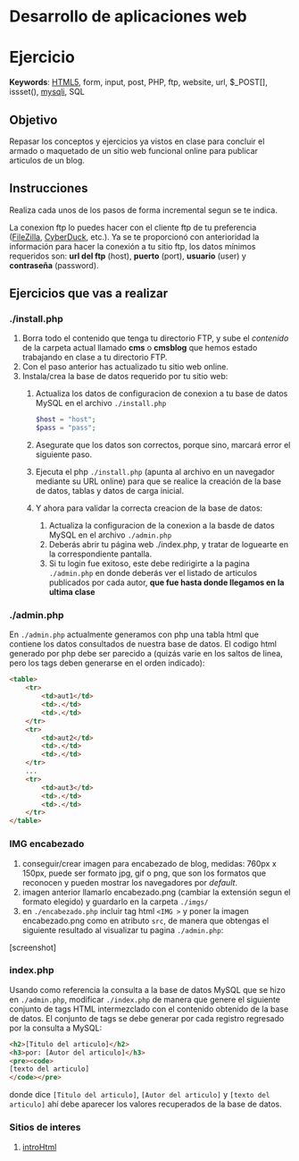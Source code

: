 # Desarrollo de aplicaciones web

# Ejercicio

**Keywords**: [HTML5][html5], form, input, post, PHP, ftp, website, url, $_POST[], issset(), [mysqli][mysqli], SQL

## Objetivo

Repasar los conceptos y ejercicios ya vistos en clase para concluir el armado o maquetado de un sitio web funcional online para publicar articulos de un blog.

## Instrucciones

Realiza cada unos de los pasos de forma incremental segun se te indica.

La conexion ftp lo puedes hacer con el cliente ftp de tu preferencia ([FileZilla][1], [CyberDuck][2], etc.). Ya se te proporcionó con anterioridad la información para hacer la conexión a tu sitio ftp, los datos mínimos requeridos son: **url del ftp** (host), **puerto** (port), **usuario** (user) y **contraseña** (password).

## Ejercicios que vas a realizar

### ./install.php

1. Borra todo el contenido que tenga tu directorio FTP, y sube el *contenido* de la carpeta actual llamado **cms** o **cmsblog** que hemos estado trabajando en clase a tu directorio FTP.
2. Con el paso anterior has actualizado tu sitio web online.
3. Instala/crea la base de datos requerido por tu sitio web:
    1. Actualiza los datos de configuracion de conexion a tu base de datos MySQL en el archivo `./install.php`
    
       ```php
       $host = "host";
       $pass = "pass";
       ```
       
    2. Asegurate que los datos son correctos, porque sino, marcará error el siguiente paso.
    3. Ejecuta el php `./install.php` (apunta al archivo en un navegador mediante su URL online) para que se realice la creación de la base de datos, tablas y datos de carga inicial.
    3. Y ahora para validar la correcta creacion de la base de datos:
        1. Actualiza la configuracion de la conexion a la basde de datos MySQL en el archivo `./admin.php`
        2. Deberás abrir tu página web ./index.php, y tratar de loguearte en la correspondiente pantalla.
        3. Si tu login fue exitoso, este debe redirigirte a la pagina `./admin.php` en donde deberás ver el listado de articulos publicados por cada autor, **que fue hasta donde llegamos en la ultima clase**
        
### ./admin.php

En `./admin.php` actualmente generamos con php una tabla html que contiene los datos consultados de nuestra base de datos. El codigo html generado por php debe ser parecido a (quizás varie en los saltos de linea, pero los tags deben generarse en el orden indicado):

```html
<table>
    <tr>
        <td>aut1</td>
        <td>.</td>
        <td>.</td>
    </tr>
    <tr>
        <td>aut2</td>
        <td>.</td>
        <td>.</td>
    </tr>
    ...
    <tr>
        <td>aut3</td>
        <td>.</td>
        <td>.</td>
    </tr>
</table>
```

### IMG encabezado

1. conseguir/crear imagen para encabezado de blog, medidas: 760px x 150px, puede ser formato jpg, gif o png, que son los formatos que reconocen y pueden mostrar los navegadores por *default*.
2. imagen anterior llamarlo encabezado.png (cambiar la extensión segun el formato elegido) y guardarlo en la carpeta `./imgs/`
3. en `./encabezado.php` incluir tag html `<IMG >` y poner la imagen encabezado.png como en atributo `src`, de manera que obtengas el siguiente resultado al visualizar tu pagina `./admin.php`:

[screenshot]

### index.php

Usando como referencia la consulta a la base de datos MySQL que se hizo en `./admin.php`, modificar `./index.php` de manera que genere el siguiente conjunto de tags HTML intermezclado con el contenido obtenido de la base de datos. El conjunto de tags se debe generar por cada registro regresado por la consulta a MySQL:

```html
<h2>[Titulo del articulo]</h2>
<h3>por: [Autor del articulo]</h3>
<pre><code>
[texto del articulo]
</code></pre>
```

donde dice `[Titulo del articulo]`, `[Autor del articulo]` y `[texto del articulo]` ahí debe aparecer los valores recuperados de la base de datos.


### Sitios de interes

1. [introHtml]


[1]: https://filezilla-project.org/ "FileZilla"
[2]: https://cyberduck.io/?l=es "CyberDuck"
[introHtml]: http://www.desarrolloweb.com/manuales/21/ "Intro HTML"
[html5]: http://www.axtro.es/2011/1/29/12236/manual-de-html5-en-espanol---1-de-3 "HTML 5"
[mysqli]: http://codular.com/php-mysqli "MySQL > mysqli"
